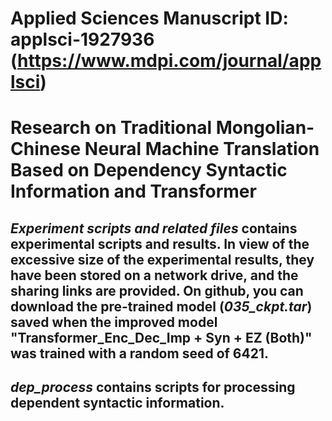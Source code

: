 # Applied Sciences Manuscript ID: applsci-1927936 (https://www.mdpi.com/journal/applsci)
# Research on Traditional Mongolian-Chinese Neural Machine Translation Based on Dependency Syntactic Information and Transformer 

## *Experiment scripts and related files* contains experimental scripts and results. In view of the excessive size of the experimental results, they have been stored on a network drive, and the sharing links are provided. On github, you can download the pre-trained model (*035_ckpt.tar*) saved when the improved model "Transformer_Enc_Dec_Imp + Syn + EZ (Both)" was trained with a random seed of 6421.
## *dep_process* contains scripts for processing dependent syntactic information.
